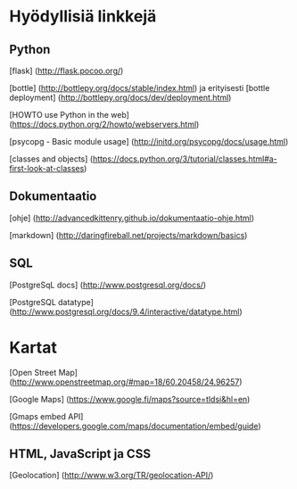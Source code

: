 # Hyödyllisiä linkkejä

## Python
[flask] (http://flask.pocoo.org/)

[bottle] (http://bottlepy.org/docs/stable/index.html) ja erityisesti [bottle deployment] (http://bottlepy.org/docs/dev/deployment.html)

[HOWTO use Python in the web] (https://docs.python.org/2/howto/webservers.html)

[psycopg - Basic module usage] (http://initd.org/psycopg/docs/usage.html)

[classes and objects] (https://docs.python.org/3/tutorial/classes.html#a-first-look-at-classes)

## Dokumentaatio
[ohje] (http://advancedkittenry.github.io/dokumentaatio-ohje.html)

[markdown] (http://daringfireball.net/projects/markdown/basics)

## SQL
[PostgreSqL docs] (http://www.postgresql.org/docs/)

[PostgreSQL datatype] (http://www.postgresql.org/docs/9.4/interactive/datatype.html)

# Kartat
[Open Street Map] (http://www.openstreetmap.org/#map=18/60.20458/24.96257)

[Google Maps] (https://www.google.fi/maps?source=tldsi&hl=en)

[Gmaps embed API] (https://developers.google.com/maps/documentation/embed/guide)

## HTML, JavaScript ja CSS

[Geolocation] (http://www.w3.org/TR/geolocation-API/)
